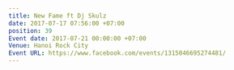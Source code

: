 ```yaml
---
title: New Fame ft Dj Skulz
date: 2017-07-17 07:56:00 +07:00
position: 39
Event date: 2017-07-21 00:00:00 +07:00
Venue: Hanoi Rock City
Event URL: https://www.facebook.com/events/1315046695274481/
---
```


